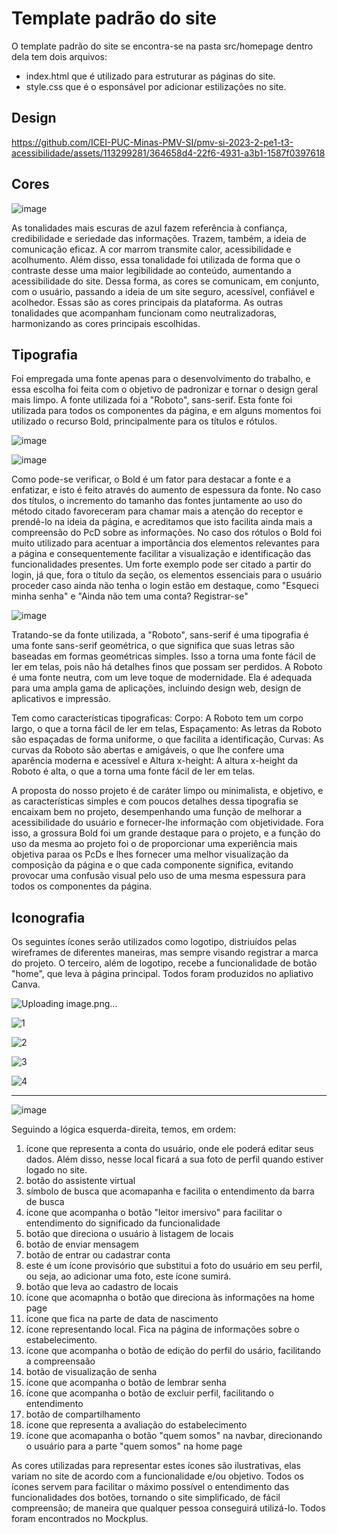 # Template padrão do site


O template padrão do site se encontra-se na pasta src/homepage dentro dela tem dois arquivos:
- index.html que é utilizado para estruturar as páginas do site.
- style.css que é o esponsável por adicionar estilizações no site.


## Design


https://github.com/ICEI-PUC-Minas-PMV-SI/pmv-si-2023-2-pe1-t3-acessibilidade/assets/113299281/364658d4-22f6-4931-a3b1-1587f0397618



## Cores

![image](https://github.com/ICEI-PUC-Minas-PMV-SI/pmv-si-2023-2-pe1-t3-acessibilidade/assets/141369232/8d074339-83cf-4fad-9769-3443e3bca949)


As tonalidades mais escuras de azul fazem referência à confiança, credibilidade e seriedade das informações. Trazem, também, a ideia de comunicação eficaz. A cor marrom transmite calor, acessibilidade e acolhumento. Além disso, essa tonalidade foi utilizada de forma que o contraste desse uma maior legibilidade ao conteúdo, aumentando a acessibilidade do site. Dessa forma, as cores se comunicam, em conjunto, com o usuário, passando a ideia de um site seguro, acessível, confiável e acolhedor. Essas são as cores principais da plataforma. As outras tonalidades que acompanham funcionam como neutralizadoras, harmonizando as cores principais escolhidas.  



## Tipografia

Foi empregada uma fonte apenas para o desenvolvimento do trabalho, e essa escolha foi feita com o objetivo de padronizar e tornar o design geral mais limpo. A fonte utilizada foi a "Roboto", sans-serif. Esta fonte foi utilizada para todos os componentes da página, e em alguns momentos foi utilizado o recurso Bold, principalmente para os títulos e rótulos.

![image](https://github.com/ICEI-PUC-Minas-PMV-SI/pmv-si-2023-2-pe1-t3-acessibilidade/assets/141170035/5e93731c-cb8f-4b02-95f1-ff9952a9fab0)


![image](https://github.com/ICEI-PUC-Minas-PMV-SI/pmv-si-2023-2-pe1-t3-acessibilidade/assets/141170035/8743d76e-d2ed-4a32-9016-fffd9a8dbbff)


Como pode-se verificar, o Bold é um fator para destacar a fonte e a enfatizar, e isto é feito através do aumento de espessura da fonte. No caso dos títulos, o incremento do tamanho das fontes juntamente ao uso do método citado favoreceram para chamar mais a atenção do receptor e prendê-lo na ideia da página, e acreditamos que isto facilita ainda mais a compreensão do PcD sobre as informações. No caso dos rótulos o Bold foi muito utilizado para acentuar a importância dos elementos relevantes para a página e consequentemente facilitar a visualização e identificação das funcionalidades presentes. Um forte exemplo pode ser citado a partir do login, já que, fora o título da seção, os elementos essenciais para o usuário proceder caso ainda não tenha o login estão em destaque, como "Esqueci minha senha" e "Ainda não tem uma conta? Registrar-se"

![image](https://github.com/ICEI-PUC-Minas-PMV-SI/pmv-si-2023-2-pe1-t3-acessibilidade/assets/141170035/8db8c36c-23ed-4692-a013-44e95dd11b21)



Tratando-se da fonte utilizada, a "Roboto", sans-serif é uma tipografia é uma fonte sans-serif geométrica, o que significa que suas letras são baseadas em formas geométricas simples. Isso a torna uma fonte fácil de ler em telas, pois não há detalhes finos que possam ser perdidos. A Roboto é uma fonte neutra, com um leve toque de modernidade. Ela é adequada para uma ampla gama de aplicações, incluindo design web, design de aplicativos e impressão. 

Tem como características tipograficas: Corpo: A Roboto tem um corpo largo, o que a torna fácil de ler em telas, Espaçamento: As letras da Roboto são espaçadas de forma uniforme, o que facilita a identificação, Curvas: As curvas da Roboto são abertas e amigáveis, o que lhe confere uma aparência moderna e acessível e Altura x-height: A altura x-height da Roboto é alta, o que a torna uma fonte fácil de ler em telas.

A proposta do nosso projeto é de caráter limpo ou minimalista, e objetivo, e as características simples e com poucos detalhes dessa tipografia se encaixam bem no projeto, desempenhando uma função de melhorar a acessibilidade do usuário e fornecer-lhe informação com objetividade. Fora isso, a grossura Bold foi um grande destaque para o projeto, e a função do uso da mesma ao projeto foi o de proporcionar uma experiência mais objetiva paraa os PcDs e lhes fornecer uma melhor visualização da composição da página e o que cada componente significa, evitando provocar uma confusão visual pelo uso de uma mesma espessura para todos os componentes da página.

## Iconografia

Os seguintes ícones serão utilizados como logotipo, distriuídos pelas wireframes de diferentes maneiras, mas sempre visando registrar a marca do projeto. O terceiro, além de logotipo, recebe a funcionalidade de botão "home", que leva à página principal. Todos foram produzidos no apliativo Canva.

![Uploading image.png…]()

![1](https://github.com/ICEI-PUC-Minas-PMV-SI/pmv-si-2023-2-pe1-t3-acessibilidade/assets/141170035/fe94bbc2-1777-4306-a01b-5778b86bfc88)

![2](https://github.com/ICEI-PUC-Minas-PMV-SI/pmv-si-2023-2-pe1-t3-acessibilidade/assets/141170035/024e7aac-6275-4b3a-b913-35f68804416b)

![3](https://github.com/ICEI-PUC-Minas-PMV-SI/pmv-si-2023-2-pe1-t3-acessibilidade/assets/141170035/62ddf470-c839-41a1-bffa-1378660dfff1)

![4](https://github.com/ICEI-PUC-Minas-PMV-SI/pmv-si-2023-2-pe1-t3-acessibilidade/assets/141170035/78ad43fc-4fc2-4dd4-be5b-3c72783f449d)




--------------------------------------------------------------------------------------------------------------------------------------------------------------------

![image](https://github.com/ICEI-PUC-Minas-PMV-SI/pmv-si-2023-2-pe1-t3-acessibilidade/assets/141369232/c20b75d7-c50b-4d27-8872-68e3097ff786)


Seguindo a lógica esquerda-direita, temos, em ordem:
1. ícone que representa a conta do usuário, onde ele poderá editar seus dados. Além disso, nesse local ficará a sua foto de perfil quando estiver logado no site. 
2. botão do assistente virtual
3. símbolo de busca que acomapanha e facilita o entendimento da barra de busca
4. ícone que acompanha o botão "leitor imersivo" para facilitar o entendimento do significado da funcionalidade
5. botão que direciona o usuário à listagem de locais
6. botão de enviar mensagem
7. botão de entrar ou cadastrar conta
8. este é um ícone provisório que substitui a foto do usuário em seu perfil, ou seja, ao adicionar uma foto, este ícone sumirá.
9. botão que leva ao cadastro de locais
10. ícone que acomapnha o botão que direciona às informações na home page
11. ícone que fica na parte de data de nascimento
12. ícone representando local. Fica na página de informações sobre o estabelecimento.
13. ícone que acompanha o botão de edição do perfil do usário, facilitando a compreensaão
14. botão de visualização de senha
15. ícone que acompanha o botão de lembrar senha
16. ícone que acompanha o botão de excluir perfil, facilitando o entendimento
17. botão de compartilhamento
18. ícone que representa a avaliação do estabelecimento
19. ícone que acomapanha o botão "quem somos" na navbar, direcionando o usuário para a parte "quem somos" na home page


As cores utilizadas para representar estes ícones são ilustrativas, elas variam no site de acordo com a funcionalidade e/ou objetivo. Todos os ícones servem para facilitar o máximo possível o entendimento das funcionalidades dos botões, tornando o site simplificado, de fácil compreensão; de maneira que qualquer pessoa conseguirá utilizá-lo. Todos foram encontrados no Mockplus.


